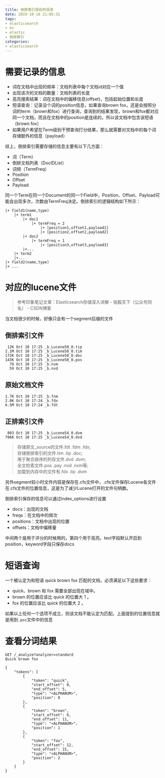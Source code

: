 ```yaml
---
title: 倒排索引保存的信息
date: 2019-10-16 21:05:31
tags:
- elasticsearch
- es
- elastic
- 倒排索引
categories:
- elasticsearch
---
```


# 需要记录的信息

- 词在文档中出现的频率：文档列表中每个文档id对应一个值
- 出现该次的文档的数量：文档列表的长度
- 高亮搜索结果：词在文档中的偏移信息(offset)，包括起始位置和长度
- 短语查询：记录没个词的position信息，如果查询brown fox，还是会按照分词的term（brown和fox）进行查询，查询到的结果发现，brown和fox都对应同一个文档，而且在文档中的position是连续的，所以该文档中包含该短语（brown fox）
- 如果用户希望在Term级别干预查询打分结果，那么就需要对文档中的每个词存储额外的信息（payload）

综上，倒排索引需要存储的信息主要有以下几方面：

- 词（Term）
- 倒排文档列表（DocIDList）
- 词频（TermFreq）
- Position
- Offset
- Payload

同一个Term在同一个Document的同一个Field中，Position、Offset、Payload可能会出现多次，次数由TermFreq决定。倒排索引的逻辑结构如下所示：

```
|+ field1(name,type)
    |+ term1
        |+ doc1
            |+ termFreq = 2
                |+ [position1,offset1,payload1]
                |+ [position2,offset2,payload2]
        |+ doc2
            |+ termFreq = 1
                |+ [position3,offset3,payload3]
        |+...
    |+ term2
    |+...
|+ field2(name,type)
|+ ...
```

# 对应的lucene文件

> 参考印象笔记文章：Elasticsearch存储深入详解 - 铭毅天下（公众号同名） - CSDN博客

当文档很少的时候，好像只会有一个segment后缀的文件

## 倒排索引文件

```
 12K Oct 10 17:25 _b_Lucene50_0.tip
2.1M Oct 10 17:25 _b_Lucene50_0.tim
172K Oct 10 17:25 _b_Lucene50_0.doc
143K Oct 10 17:25 _b_Lucene50_0.pos
  78 Oct 10 17:25 _b.nvm
  59 Oct 10 17:25 _b.nvd
```

## 原始文档文件

```
1.7K Oct 10 17:25 _b.fnm
2.0K Oct 10 17:24 _b.fdx
6.5M Oct 10 17:24 _b.fdt
```

## 正排索引文件

```
 803 Oct 10 17:25 _b_Lucene54_0.dvm
786K Oct 10 17:25 _b_Lucene54_0.dvd
```

> 存储原文_source的文件.fdt .fdm .fdx; </br>
> 存储倒排索引的文件.tim .tip .doc;</br>
> 用于聚合排序的列存文件.dvd .dvm; </br>
> 全文检索文件.pos .pay .nvd .nvm等;</br>
> 加载到内存中的文件有.fdx .tip .dvm</br>

另外segment较小时文件内容是保存在.cfs文件中，.cfe文件保存Lucene各文件在.cfs文件的位置信息，这是为了减少Lucene打开的文件句柄数。

倒排索引保存的信息可以通过index_options进行设置

- docs：出现的文档
- freqs：在文档中的频次
- positions：文档中出现的位置
- offsets：文档中偏移量

中间两个是用于评分的时候用的，第四个用于高亮。text字段默认开启到position，keyword字段只保存docs

# 短语查询

一个被认定为和短语 quick brown fox 匹配的文档，必须满足以下这些要求：

- quick、brown 和 fox 需要全部出现在域中。
- brown 的位置应该比 quick 的位置大 1 。
- fox 的位置应该比 quick 的位置大 2 。

如果以上任何一个选项不成立，则该文档不能认定为匹配。上面提到的位置信息就是用到`.pos`文件中的信息

# 查看分词结果

```
GET /_analyze?analyzer=standard
Quick brown fox

{
    "tokens": [
        {
            "token": "quick",
            "start_offset": 0,
            "end_offset": 5,
            "type": "<ALPHANUM>",
            "position": 0
        },
        {
            "token": "brown",
            "start_offset": 6,
            "end_offset": 11,
            "type": "<ALPHANUM>",
            "position": 1
        },
        {
            "token": "fox",
            "start_offset": 12,
            "end_offset": 15,
            "type": "<ALPHANUM>",
            "position": 2
        }
    ]
}
```

